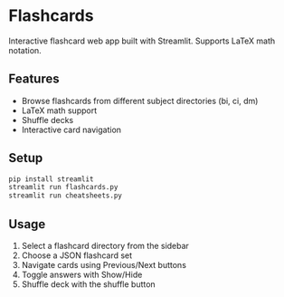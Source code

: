 # Flashcards

Interactive flashcard web app built with Streamlit. Supports LaTeX math notation.

## Features

- Browse flashcards from different subject directories (bi, ci, dm)
- LaTeX math support
- Shuffle decks
- Interactive card navigation

## Setup

```bash
pip install streamlit
streamlit run flashcards.py
streamlit run cheatsheets.py
```

## Usage

1. Select a flashcard directory from the sidebar
2. Choose a JSON flashcard set
3. Navigate cards using Previous/Next buttons
4. Toggle answers with Show/Hide
5. Shuffle deck with the shuffle button
